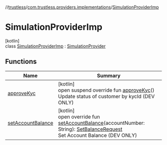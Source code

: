 //[trustless](../../../index.md)/[com.trustless.providers.implementations](../index.md)/[SimulationProviderImp](index.md)

# SimulationProviderImp

[kotlin]\
class [SimulationProviderImp](index.md) : [SimulationProvider](../../com.trustless.providers/-simulation-provider/index.md)

## Functions

| Name | Summary |
|---|---|
| [approveKyc](approve-kyc.md) | [kotlin]<br>open suspend override fun [approveKyc](approve-kyc.md)()<br>Update status of customer by kycId (DEV ONLY) |
| [setAccountBalance](set-account-balance.md) | [kotlin]<br>open override fun [setAccountBalance](set-account-balance.md)(accountNumber: String): [SetBalanceRequest](../../com.trustless.requests.simulate.setBalance/-set-balance-request/index.md)<br>Set Account Balance (DEV ONLY) |
